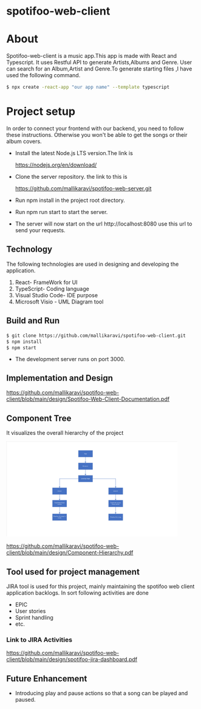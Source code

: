 # spotifoo-web-client
# About 
 Spotifoo-web-client is a music app.This app  is made with React and Typescript. It uses Restful API to generate Artists,Albums and Genre. User can search for an Album,Artist and Genre.To generate starting files ,I have used the following command.

```bash
$ npx create -react-app "our app name" --template typescript
```
# Project setup
In order to connect your frontend with our backend, you need to follow these instructions. Otherwise you won't be able to get the songs or their album covers.

* Install the latest Node.js LTS version.The link is 

   https://nodejs.org/en/download/

* Clone the server repository. the link to this is

   https://github.com/mallikaravi/spotifoo-web-server.git

* Run npm install in the project root directory.

* Run npm run start to start the server.

* The server will now start on the url http://localhost:8080 use this url to send your requests.

## Technology
The following technologies are used in designing and developing the application.

1. React- FrameWork for UI
2. TypeScript- Coding language
3. Visual Studio Code- IDE purpose
4. Microsoft Visio - UML Diagram tool


## Build and Run
```
$ git clone https://github.com/mallikaravi/spotifoo-web-client.git
$ npm install
$ npm start

```
* The development server runs on port 3000.

## Implementation and Design

https://github.com/mallikaravi/spotifoo-web-client/blob/main/design/Spotifoo-Web-Client-Documentation.pdf

## Component Tree
It visualizes the overall hierarchy of the project

<img src="design/Component-Hierarchy.pdf " width="450" height="250">

https://github.com/mallikaravi/spotifoo-web-client/blob/main/design/Component-Hierarchy.pdf

## Tool used for project management
JIRA tool is used for this project, mainly maintaining the spotifoo web client application backlogs. In sort following activities are done
- EPIC
- User stories
- Sprint handling
- etc.

### Link to JIRA Activities

https://github.com/mallikaravi/spotifoo-web-client/blob/main/design/spotifoo-jira-dashboard.pdf

 ## Future Enhancement
 * Introducing play and pause actions so that a song can be played and paused.
 
